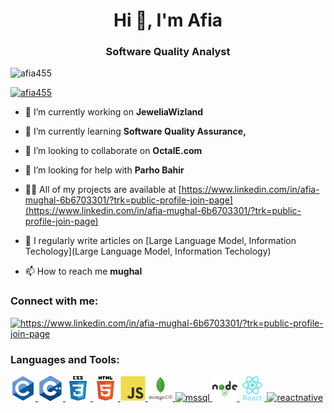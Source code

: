 <h1 align="center">Hi 👋, I'm Afia</h1>
<h3 align="center">Software Quality Analyst</h3>

<p align="left"> <img src="https://komarev.com/ghpvc/?username=afia455&label=Profile%20views&color=0e75b6&style=flat" alt="afia455" /> </p>

<p align="left"> <a href="https://github.com/ryo-ma/github-profile-trophy"><img src="https://github-profile-trophy.vercel.app/?username=afia455" alt="afia455" /></a> </p>

- 🔭 I’m currently working on **JeweliaWizland**

- 🌱 I’m currently learning **Software Quality Assurance,**

- 👯 I’m looking to collaborate on **OctalE.com**

- 🤝 I’m looking for help with **Parho Bahir**

- 👨‍💻 All of my projects are available at [https://www.linkedin.com/in/afia-mughal-6b6703301/?trk=public-profile-join-page](https://www.linkedin.com/in/afia-mughal-6b6703301/?trk=public-profile-join-page)

- 📝 I regularly write articles on [Large Language Model, Information Techology](Large Language Model, Information Techology)

- 📫 How to reach me **mughal**

<h3 align="left">Connect with me:</h3>
<p align="left">
<a href="https://linkedin.com/in/https://www.linkedin.com/in/afia-mughal-6b6703301/?trk=public-profile-join-page" target="blank"><img align="center" src="https://raw.githubusercontent.com/rahuldkjain/github-profile-readme-generator/master/src/images/icons/Social/linked-in-alt.svg" alt="https://www.linkedin.com/in/afia-mughal-6b6703301/?trk=public-profile-join-page" height="30" width="40" /></a>
</p>

<h3 align="left">Languages and Tools:</h3>
<p align="left"> <a href="https://www.cprogramming.com/" target="_blank" rel="noreferrer"> <img src="https://raw.githubusercontent.com/devicons/devicon/master/icons/c/c-original.svg" alt="c" width="40" height="40"/> </a> <a href="https://www.w3schools.com/cpp/" target="_blank" rel="noreferrer"> <img src="https://raw.githubusercontent.com/devicons/devicon/master/icons/cplusplus/cplusplus-original.svg" alt="cplusplus" width="40" height="40"/> </a> <a href="https://www.w3schools.com/css/" target="_blank" rel="noreferrer"> <img src="https://raw.githubusercontent.com/devicons/devicon/master/icons/css3/css3-original-wordmark.svg" alt="css3" width="40" height="40"/> </a> <a href="https://www.w3.org/html/" target="_blank" rel="noreferrer"> <img src="https://raw.githubusercontent.com/devicons/devicon/master/icons/html5/html5-original-wordmark.svg" alt="html5" width="40" height="40"/> </a> <a href="https://developer.mozilla.org/en-US/docs/Web/JavaScript" target="_blank" rel="noreferrer"> <img src="https://raw.githubusercontent.com/devicons/devicon/master/icons/javascript/javascript-original.svg" alt="javascript" width="40" height="40"/> </a> <a href="https://www.mongodb.com/" target="_blank" rel="noreferrer"> <img src="https://raw.githubusercontent.com/devicons/devicon/master/icons/mongodb/mongodb-original-wordmark.svg" alt="mongodb" width="40" height="40"/> </a> <a href="https://www.microsoft.com/en-us/sql-server" target="_blank" rel="noreferrer"> <img src="https://www.svgrepo.com/show/303229/microsoft-sql-server-logo.svg" alt="mssql" width="40" height="40"/> </a> <a href="https://nodejs.org" target="_blank" rel="noreferrer"> <img src="https://raw.githubusercontent.com/devicons/devicon/master/icons/nodejs/nodejs-original-wordmark.svg" alt="nodejs" width="40" height="40"/> </a> <a href="https://reactjs.org/" target="_blank" rel="noreferrer"> <img src="https://raw.githubusercontent.com/devicons/devicon/master/icons/react/react-original-wordmark.svg" alt="react" width="40" height="40"/> </a> <a href="https://reactnative.dev/" target="_blank" rel="noreferrer"> <img src="https://reactnative.dev/img/header_logo.svg" alt="reactnative" width="40" height="40"/> </a> </p>
